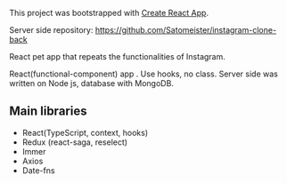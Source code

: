 This project was bootstrapped with [Create React App](https://github.com/facebook/create-react-app).

Server side repository: https://github.com/Satomeister/instagram-clone-back

React pet app that repeats the functionalities of Instagram.

React(functional-component) app . Use hooks, no class. Server side was written on Node js, database with MongoDB. 

## Main libraries
  - React(TypeScript, context, hooks)
  - Redux (react-saga, reselect)
  - Immer
  - Axios
  - Date-fns
